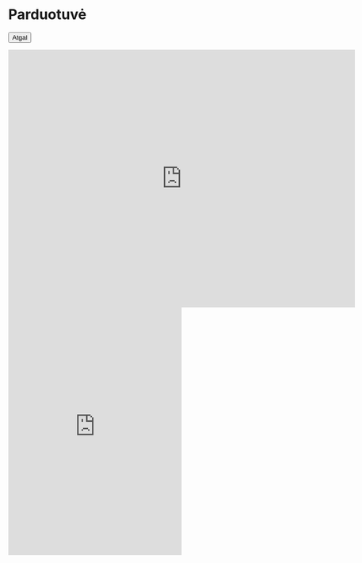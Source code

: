 # Parduotuvė 

<form>
 <input type="button" value="Atgal" onclick="history.back()">
</form>
 


<iframe src="https://docs.google.com/forms/d/e/1FAIpQLSfO2cGglbBSFLGyv6DwFHViFQhRtap8traTfBnG9V1CCTvrTw/viewform?embedded=true" width="700" height="520" frameborder="0" marginheight="0" marginwidth="0">Minecraft shop</iframe>

<iframe src="https://discord.com/widget?id=880508675352035348&theme=dark" width="350" height="500" allowtransparency="true" frameborder="0" sandbox="allow-popups allow-popups-to-escape-sandbox allow-same-origin allow-scripts"></iframe>


<style> .site-footer-credits { font-size: 0%; } </style>

